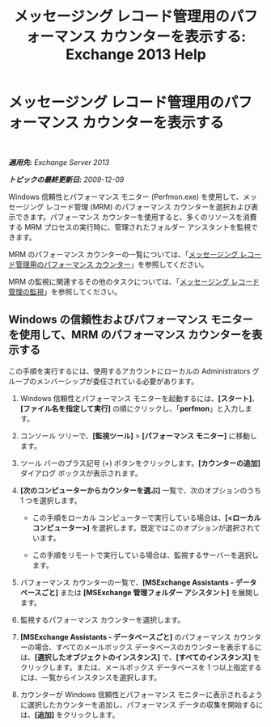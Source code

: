 ﻿---
title: 'メッセージング レコード管理用のパフォーマンス カウンターを表示する: Exchange 2013 Help'
TOCTitle: メッセージング レコード管理用のパフォーマンス カウンターを表示する
ms:assetid: ec374d31-2797-4f8b-8c96-3839d01a662c
ms:mtpsurl: https://technet.microsoft.com/ja-jp/library/Bb397227(v=EXCHG.150)
ms:contentKeyID: 51407593
ms.date: 04/24/2018
mtps_version: v=EXCHG.150
ms.translationtype: HT
---

# メッセージング レコード管理用のパフォーマンス カウンターを表示する

 

_**適用先:** Exchange Server 2013_

_**トピックの最終更新日:** 2009-12-09_

Windows 信頼性とパフォーマンス モニター (Perfmon.exe) を使用して、メッセージング レコード管理 (MRM) のパフォーマンス カウンターを選択および表示できます。パフォーマンス カウンターを使用すると、多くのリソースを消費する MRM プロセスの実行時に、管理されたフォルダー アシスタントを監視できます。

MRM のパフォーマンス カウンターの一覧については、「[メッセージング レコード管理用のパフォーマンス カウンター](performance-counters-for-messaging-records-management-exchange-2013-help.md)」を参照してください。

MRM の監視に関連するその他のタスクについては、「[メッセージング レコード管理の監視](monitoring-messaging-records-management-exchange-2013-help.md)」を参照してください。

## Windows の信頼性およびパフォーマンス モニターを使用して、MRM のパフォーマンス カウンターを表示する

この手順を実行するには、使用するアカウントにローカルの Administrators グループのメンバーシップが委任されている必要があります。

1.  Windows 信頼性とパフォーマンス モニターを起動するには、**\[スタート\]**、**\[ファイル名を指定して実行\]** の順にクリックし、「**perfmon**」と入力します。

2.  コンソール ツリーで、**\[監視ツール\]** \> **\[パフォーマンス モニター\]** に移動します。

3.  ツール バーのプラス記号 (+) ボタンをクリックします。**\[カウンターの追加\]** ダイアログ ボックスが表示されます。

4.  **\[次のコンピューターからカウンターを選ぶ\]** 一覧で、次のオプションのうち 1 つを選択します。
    
      - この手順をローカル コンピューターで実行している場合は、**\[\<ローカル コンピューター\>\]** を選択します。既定ではこのオプションが選択されています。
    
      - この手順をリモートで実行している場合は、監視するサーバーを選択します。

5.  パフォーマンス カウンターの一覧で、**\[MSExchange Assistants - データベースごと\]** または **\[MSExchange 管理フォルダー アシスタント\]** を展開します。

6.  監視するパフォーマンス カウンターを選択します。

7.  **\[MSExchange Assistants - データベースごと\]** のパフォーマンス カウンターの場合、すべてのメールボックス データベースのカウンターを表示するには、**\[選択したオブジェクトのインスタンス\]** で、**\[すべてのインスタンス\]** をクリックします。または、メールボックス データベースを 1 つ以上指定するには、一覧からインスタンスを選択します。

8.  カウンターが Windows 信頼性とパフォーマンス モニターに表示されるように選択したカウンターを追加し、パフォーマンス データの収集を開始するには、**\[追加\]** をクリックします。

